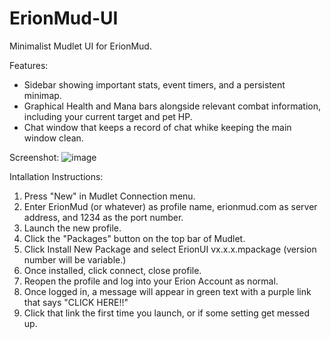 # ErionMud-UI


Minimalist Mudlet UI for ErionMud.

Features:

- Sidebar showing important stats, event timers, and a persistent minimap.
- Graphical Health and Mana bars alongside relevant combat information, including your current target and pet HP.
- Chat window that keeps a record of chat whike keeping the main window clean.

Screenshot:
![image](https://github.com/user-attachments/assets/a4a1fcb0-e380-48b2-bbae-2617d50b819e)


Intallation Instructions:

1. Press "New" in Mudlet Connection menu.
2. Enter ErionMud (or whatever) as profile name, erionmud.com as server address, and 1234 as the port number.
3. Launch the new profile.
4. Click the "Packages" button on the top bar of Mudlet.
5. Click Install New Package and select ErionUI vx.x.x.mpackage (version number will be variable.)
6. Once installed, click connect, close profile.
7. Reopen the profile and log into your Erion Account as normal.
8. Once logged in, a message will appear in green text with a purple link that says "CLICK HERE!!"
9. Click that link the first time you launch, or if some setting get messed up.

